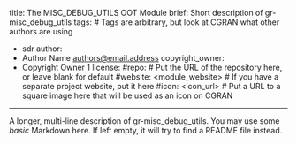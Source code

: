 title: The MISC_DEBUG_UTILS OOT Module
brief: Short description of gr-misc_debug_utils
tags: # Tags are arbitrary, but look at CGRAN what other authors are using
  - sdr
author:
  - Author Name <authors@email.address>
copyright_owner:
  - Copyright Owner 1
license:
#repo: # Put the URL of the repository here, or leave blank for default
#website: <module_website> # If you have a separate project website, put it here
#icon: <icon_url> # Put a URL to a square image here that will be used as an icon on CGRAN
---
A longer, multi-line description of gr-misc_debug_utils.
You may use some *basic* Markdown here.
If left empty, it will try to find a README file instead.
